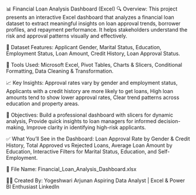 📊 Financial Loan Analysis Dashboard (Excel)
🔍 Overview:
This project presents an interactive Excel dashboard that analyzes a financial loan dataset to extract meaningful insights on loan approval trends, borrower profiles, and repayment performance. 
It helps stakeholders understand the risk and approval patterns visually and effectively.

📁 Dataset Features:
Applicant Gender,
Marital Status,
Education,
Employment Status,
Loan Amount,
Credit History,
Loan Approval Status.

🧰 Tools Used:
Microsoft Excel,
Pivot Tables,
Charts & Slicers,
Conditional Formatting,
Data Cleaning & Transformation.

📈 Key Insights:
Approval rates vary by gender and employment status,
Applicants with a credit history are more likely to get loans,
High loan amounts tend to show lower approval rates,
Clear trend patterns across education and property areas.

🎯 Objectives:
Build a professional dashboard with slicers for dynamic analysis,
Provide quick insights to loan managers for informed decision-making,
Improve clarity in identifying high-risk applicants.

✅ What You’ll See in the Dashboard:
Loan Approval Rate by Gender & Credit History,
Total Approved vs Rejected Loans,
Average Loan Amount by Education,
Interactive Filters for Marital Status, Education, and Self-Employment.

📂 File Name:
Financial_Loan_Analysis_Dashboard.xlsx

🧑‍💻 Created By:
Yogeshwari Arjunan
Aspiring Data Analyst | Excel & Power BI Enthusiast
LinkedIn

